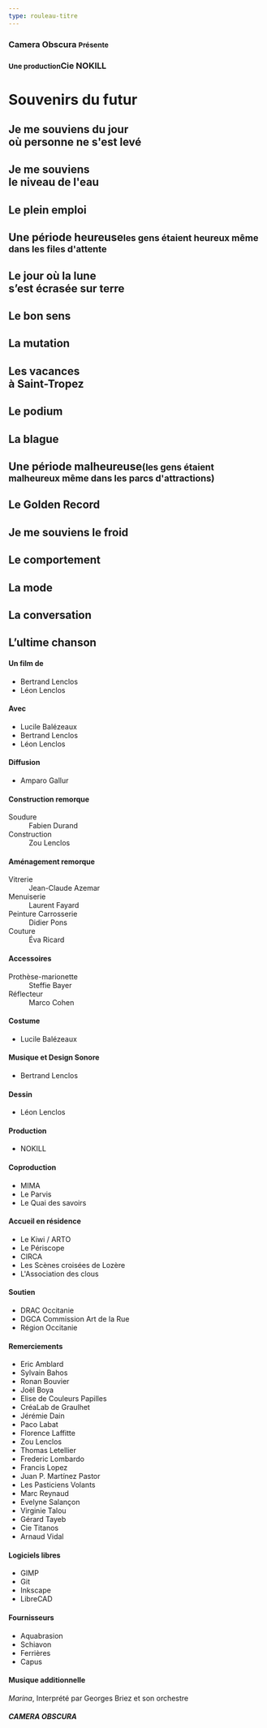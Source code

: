 ```yaml
---
type: rouleau-titre
---
```


### Camera Obscura <small>Présente</small>

### <small>Une production</small>Cie NOKILL

# Souvenirs du futur

## Je me souviens du jour<br/>où personne ne s'est levé

## Je me souviens<br/>le niveau de l'eau

## Le plein emploi

## Une période heureuse<small>les gens étaient heureux même dans les files d'attente</small>

## Le jour où la lune<br/>s’est écrasée sur terre

## Le bon sens

## La mutation

## Les vacances<br/>à Saint-Tropez

## Le podium

## La blague

## Une période malheureuse<small>(les gens étaient malheureux même dans les parcs d'attractions)</small>

## Le Golden Record

## Je me souviens le froid

## Le comportement

## La mode

## La conversation

## L’ultime chanson

#### Un film de

- Bertrand Lenclos
- Léon Lenclos

#### Avec

- Lucile Balézeaux
- Bertrand Lenclos
- Léon Lenclos

#### Diffusion

- Amparo Gallur

#### Construction remorque

<dl>
<dt>Soudure</dt><dd>Fabien Durand</dd>
<dt>Construction</dt><dd>Zou Lenclos</dd>
</dl>

#### Aménagement remorque

<dl>
<dt>Vitrerie</dt><dd>Jean-Claude Azemar</dd>
<dt>Menuiserie</dt><dd>Laurent Fayard</dd>
<dt>Peinture Carrosserie</dt><dd>Didier Pons</dd>
<dt>Couture</dt><dd>Éva Ricard</dd>
</dl>

#### Accessoires

<dl>
<dt>Prothèse-marionette</dt><dd>Steffie Bayer</dd>
<dt>Réflecteur</dt><dd>Marco Cohen</dd>
</dl>

#### Costume

- Lucile Balézeaux

#### Musique et Design Sonore

- Bertrand Lenclos

#### Dessin

- Léon Lenclos

#### Production

- NOKILL

#### Coproduction

- MIMA
- Le Parvis
- Le Quai des savoirs

#### Accueil en résidence

- Le Kiwi / ARTO
- Le Périscope
- CIRCA
- Les Scènes croisées de Lozère
- L'Association des clous

#### Soutien

- DRAC Occitanie
- DGCA Commission Art de la Rue
- Région Occitanie

#### Remerciements

- Eric Amblard
- Sylvain Bahos
- Ronan Bouvier 
- Joël Boya
- Elise de Couleurs Papilles
- CréaLab de Graulhet 
- Jérémie Dain
- Paco Labat
- Florence Laffitte
- Zou Lenclos
- Thomas Letellier
- Frederic Lombardo
- Francis Lopez
- Juan P. Martínez Pastor
- Les Pasticiens Volants
- Marc Reynaud
- Evelyne Salançon
- Virginie Talou
- Gérard Tayeb
- Cie Titanos
- Arnaud Vidal

#### Logiciels libres

- GIMP
- Git
- Inkscape
- LibreCAD 

#### Fournisseurs

- Aquabrasion
- Schiavon
- Ferrières
- Capus

#### Musique additionnelle

*Marina*, Interprété par Georges Briez et son orchestre

##### CAMERA OBSCURA


